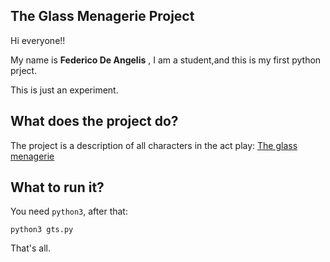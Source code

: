 ## The Glass Menagerie Project
Hi everyone!!

My name is **Federico De Angelis** , I am a student,and this is my first python prject.

This is just an experiment.


## What does the project do?

The project  is a description of all characters in the act play:
[The glass menagerie](https://en.wikipedia.org/wiki/The_Glass_Menagerie)

## What to run it?

You need `python3`, after that:

```
python3 gts.py
```

That's all.


